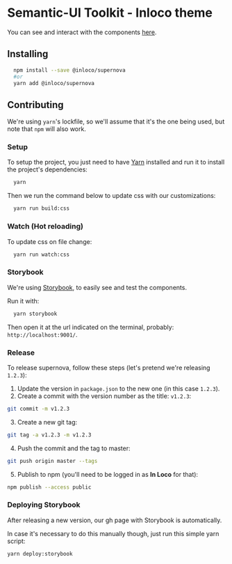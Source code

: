# Semantic-UI Toolkit - Inloco theme

You can see and interact with the components [here](https://inloco.github.io/supernova).

## Installing

```sh
  npm install --save @inloco/supernova
  #or
  yarn add @inloco/supernova
```

## Contributing

We're using `yarn`'s lockfile, so we'll assume that it's the one being used, but note that `npm` will also work.

### Setup

To setup the project, you just need to have [Yarn](https://yarnpkg.com/en/) installed and run it to install the project's dependencies:

```sh
  yarn
```

Then we run the command below to update css with our customizations:

```sh
  yarn run build:css
```

### Watch (Hot reloading)

To update css on file change:

```sh
  yarn run watch:css
```

### Storybook

We're using [Storybook](https://storybook.js.org/), to easily see and test the components.

Run it with:

```sh
  yarn storybook
```

Then open it at the url indicated on the terminal, probably: `http://localhost:9001/`.

### Release

To release supernova, follow these steps (let's pretend we're releasing `1.2.3`):

1. Update the version in `package.json` to the new one (in this case `1.2.3`).
2. Create a commit with the version number as the title: `v1.2.3`:

```sh
git commit -m v1.2.3
```

3. Create a new git tag:

```sh
git tag -a v1.2.3 -m v1.2.3
```

4. Push the commit and the tag to master:

```sh
git push origin master --tags
```

5. Publish to npm (you'll need to be logged in as **In Loco** for that):

```sh
npm publish --access public
```

### Deploying Storybook

After releasing a new version, our gh page with Storybook is automatically.

In case it's necessary to do this manually though, just run this simple yarn script:

```sh
yarn deploy:storybook
```
